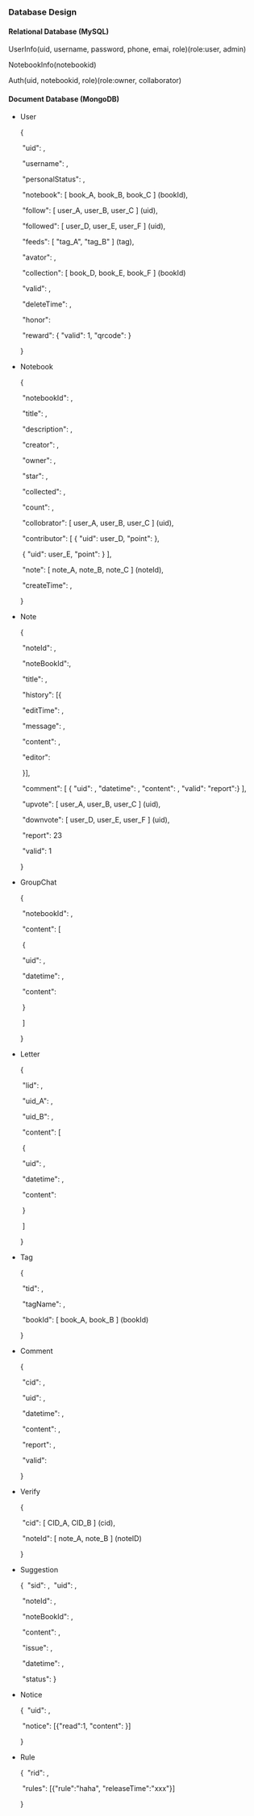 ### Database Design

#### Relational Database (MySQL)

UserInfo(uid, username, password, phone, emai, role)(role:user, admin)

NotebookInfo(notebookid)

Auth(uid, notebookid, role)(role:owner, collaborator)



#### Document Database (MongoDB)

- User

  {

  ​   "uid": ,

  ​   "username": ,

  ​   "personalStatus": ,

  ​   "notebook": [ book\_A, book\_B, book\_C ] (bookId),

  ​   "follow": [ user\_A, user\_B, user\_C ] (uid),

  ​   "followed": [ user\_D, user\_E, user\_F ] (uid),

  ​   "feeds": [ "tag\_A", "tag\_B" ] (tag),

  ​   "avator": ,

  ​   "collection": [ book\_D, book\_E, book\_F ] (bookId)

  ​   "valid": ,

  ​   "deleteTime": ,

  ​   "honor":

  ​   "reward": { "valid": 1, "qrcode":  }


  }

- Notebook

  {

  ​   "notebookId": ,

  ​   "title": ,

  ​   "description": ,

  ​   "creator": ,

  ​   "owner": ,

  ​   "star": ,

  ​   "collected": ,

  ​   "count": ,

  ​   "collobrator": [ user\_A, user\_B, user\_C ] (uid),

  ​   "contributor": [ { "uid": user\_D, "point":  },  

  ​               { "uid": user\_E, "point":  } ],

  ​   "note": [ note\_A, note\_B, note\_C ] (noteId),

  ​   "createTime": ,

  }

- Note

  {

  ​   "noteId": ,

  ​   "noteBookId":, 

  ​   "title": ,

  ​   "history": [{

  ​       "editTime": ,

  ​       "message": ,

  ​       "content": ,

  ​       "editor": 

  ​   }],

  ​   "comment": [ { "uid": , "datetime": , "content": , "valid": "report":} ],

  ​   "upvote": [ user\_A, user\_B, user\_C ] (uid),

  ​   "downvote": [ user\_D, user\_E, user\_F ] (uid),

  ​   "report": 23

  ​   "valid": 1

  }

- GroupChat

  {

  ​   "notebookId": ,

  ​   "content": [

  ​       {

  ​           "uid": ,

  ​           "datetime": ,

  ​           "content":

  ​       }

  ​   ]

  }

- Letter

  {
  
  ​   "lid": ,

  ​   "uid\_A": ,

  ​   "uid\_B": ,

  ​   "content": [

  ​       {

  ​           "uid": ,

  ​           "datetime": ,

  ​           "content":

  ​       }

  ​   ]

  }

- Tag

  {
  
  ​   "tid": ,

  ​   "tagName": ,

  ​   "bookId": [ book\_A, book\_B ] (bookId)

  }

- Comment

  {

  ​   "cid": ,

  ​   "uid": ,

  ​   "datetime": ,

  ​   "content": ,

  ​   "report": ,

  ​   "valid":

  }

- Verify

  {

  ​   "cid": [ CID\_A, CID\_B ] (cid),


  ​   "noteId":  [ note\_A, note\_B ] (noteID)
  
  }

- Suggestion

   {
   ​  "sid": ,
   ​  "uid": ,

   ​  "noteId": ,

   ​  "noteBookId": ,

   ​  "content": ,

   ​  "issue": ,

   ​  "datetime": , 

   ​  "status":
   }
   
- Notice

  {
  ​  "uid": ,

  ​  "notice": [{"read":1, "content": }]
  
  }

- Rule

  {
  ​  "rid": ,
  
  ​  "rules": [{"rule":"haha", "releaseTime":"xxx"}]
  
  }
